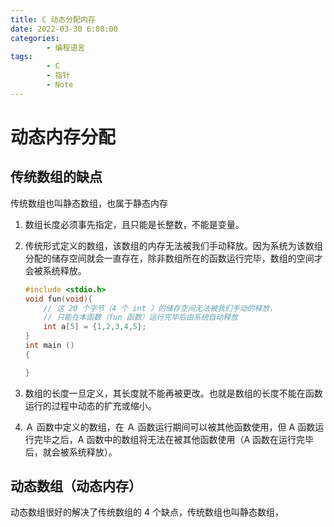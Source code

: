 ```yaml
---
title: C 动态分配内存
date: 2022-03-30 6:00:00
categories:
        - 编程语言
tags:
        - C
        - 指针
        - Note
---
```


# 动态内存分配

## 传统数组的缺点

传统数组也叫静态数组，也属于静态内存

1. 数组长度必须事先指定，且只能是长整数，不能是变量。

2. 传统形式定义的数组，该数组的内存无法被我们手动释放。因为系统为该数组分配的储存空间就会一直存在，除非数组所在的函数运行完毕，数组的空间才会被系统释放。

      ```C
      #include <stdio.h>
      void fun(void){
          // 这 20 个字节（4 个 int ）的储存空间无法被我们手动的释放，
          // 只能在本函数（fun 函数）运行完毕后由系统自动释放
          int a[5] = {1,2,3,4,5};
      }
      int main ()
      {

      }
      ```

3. 数组的长度一旦定义，其长度就不能再被更改。也就是数组的长度不能在函数运行的过程中动态的扩充或缩小。

4. Ａ 函数中定义的数组，在 Ａ 函数运行期间可以被其他函数使用，但 A 函数运行完毕之后，A 函数中的数组将无法在被其他函数使用（A 函数在运行完毕后，就会被系统释放）。

## 动态数组（动态内存）

动态数组很好的解决了传统数组的 4 个缺点，传统数组也叫静态数组，
